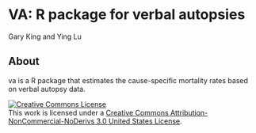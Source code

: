# VA: R package for verbal autopsies

Gary King and Ying Lu

## About

va is a R package that estimates the cause-specific mortality rates based on 
verbal autopsy data. 

<a rel="license" href="http://creativecommons.org/licenses/by-nc-nd/3.0/us/"><img alt="Creative Commons License" style="border-width:0" src="https://i.creativecommons.org/l/by-nc-nd/3.0/us/80x15.png" /></a><br />This work is licensed under a <a rel="license" href="http://creativecommons.org/licenses/by-nc-nd/3.0/us/">Creative Commons Attribution-NonCommercial-NoDerivs 3.0 United States License</a>.
